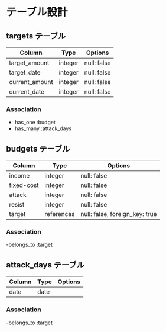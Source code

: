 # テーブル設計

## targets テーブル

|Column|Type|Options|
|------|----|-------|
|target_amount|integer|null: false|
|target_date|integer|null: false|
|current_amount|integer|null: false|
|current_date|integer|null: false|

### Association

- has_one :budget
- has_many :attack_days

## budgets テーブル

|Column|Type|Options|
|------|----|-------|
|income|integer|null: false|
|fixed-cost|integer|null: false|
|attack|integer|null: false|
|resist|integer|null: false|
|target|references|null: false, foreign_key: true|

### Association

-belongs_to :target

## attack_days テーブル

|Column|Type|Options|
|------|----|-------|
|date|date||

### Association

-belongs_to :target